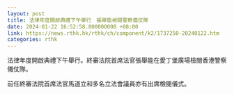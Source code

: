```yaml
---
layout: post
title: 法律年度開啟典禮下午舉行　張舉能檢閱警察儀仗隊
date: 2024-01-22 16:52:58.000000000 +08:00
link: https://news.rthk.hk/rthk/ch/component/k2/1737250-20240122.htm
categories: rthk
---
```


法律年度開啟典禮下午舉行。終審法院首席法官張舉能在愛丁堡廣場檢閱香港警察儀仗隊。

前任終審法院首席法官馬道立和多名立法會議員亦有出席檢閱儀式。
